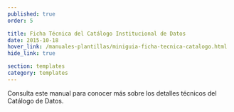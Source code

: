 ```yaml
---
published: true
order: 5

title: Ficha Técnica del Catálogo Institucional de Datos
date: 2015-10-18
hover_link: /manuales-plantillas/miniguia-ficha-tecnica-catalogo.html
hide_link: true

section: templates
category: templates
---
```


Consulta este manual para conocer más sobre los detalles técnicos del Catálogo de Datos.
